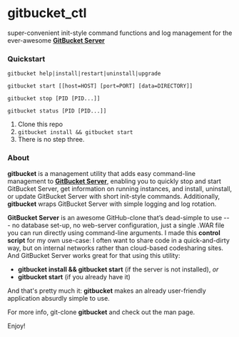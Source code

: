 # gitbucket_ctl
super-convenient init-style command functions and log management for the ever-awesome **[GitBucket Server](https://github.com/takezoe/gitbucket)**

### Quickstart

```
gitbucket help|install|restart|uninstall|upgrade

gitbucket start [[host=HOST] [port=PORT] [data=DIRECTORY]]

gitbucket stop [PID [PID...]]

gitbucket status [PID [PID...]]
```

1. Clone this repo
2. `gitbucket install && gitbucket start`
3. There is no step three.

### About

**gitbucket**  is  a  management  utility  that adds easy command-line management to **[GitBucket Server](https://github.com/takezoe/gitbucket)**, enabling you to quickly stop and start GitBucket
Server, get information on running instances, and install, uninstall, or update GitBucket Server with short init-style commands. Additionally, **gitbucket** wraps GitBucket Server with simple logging and log rotation.

**GitBucket  Server** is an awesome GitHub-clone that’s dead-simple to use --- no database set-up, no web-server
configuration, just a single .WAR file you can run directly using command-line arguments. I made this **control script** for my own use-case: I often want to share code in a quick-and-dirty way, but on internal networks rather than cloud-based codesharing sites. And GitBucket Server works great for that using this utility:

* **gitbucket install && gitbucket start** (if the server is not installed), *or*
* **gitbucket start** (if you already have it)

And that's pretty much it: **gitbucket** makes an already user-friendly application absurdly simple to use.

For more info, git-clone **gitbucket** and check out the man page.

Enjoy!
